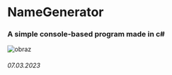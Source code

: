 # NameGenerator
### A simple console-based program made in c#
![obraz](https://user-images.githubusercontent.com/119127477/223548608-227f8165-54af-46c2-82e5-ea47d2b64391.png)
###### 07.03.2023
